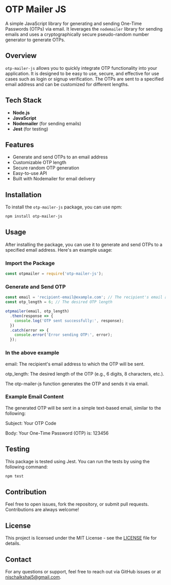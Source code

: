# OTP Mailer JS

A simple JavaScript library for generating and sending One-Time Passwords (OTPs) via email. It leverages the `nodemailer` library for sending emails and uses a cryptographically secure pseudo-random number generator to generate OTPs.

## Overview

`otp-mailer-js` allows you to quickly integrate OTP functionality into your application. It is designed to be easy to use, secure, and effective for use cases such as login or signup verification. The OTPs are sent to a specified email address and can be customized for different lengths.

## Tech Stack

- **Node.js**
- **JavaScript**
- **Nodemailer** (for sending emails)
- **Jest** (for testing)

## Features

- Generate and send OTPs to an email address
- Customizable OTP length
- Secure random OTP generation
- Easy-to-use API
- Built with Nodemailer for email delivery

## Installation

To install the `otp-mailer-js` package, you can use npm:

```bash
npm install otp-mailer-js
```

## Usage

After installing the package, you can use it to generate and send OTPs to a specified email address. Here's an example usage:

### Import the Package

```javascript
const otpmailer = require('otp-mailer-js');
```

### Generate and Send OTP

```javascript
const email = 'recipient-email@example.com'; // The recipient's email address
const otp_length = 6; // The desired OTP length

otpmailer(email, otp_length)
  .then(response => {
    console.log('OTP sent successfully:', response);
  })
  .catch(error => {
    console.error('Error sending OTP:', error);
  });
```

### In the above example

email: The recipient's email address to which the OTP will be sent.

otp_length: The desired length of the OTP (e.g., 6 digits, 8 characters, etc.).

The otp-mailer-js function generates the OTP and sends it via email.

### Example Email Content

The generated OTP will be sent in a simple text-based email, similar to the following:

Subject: Your OTP Code

Body: Your One-Time Password (OTP) is: 123456

## Testing

This package is tested using Jest. You can run the tests by using the following command:

```bash
npm test
```

## Contribution

Feel free to open issues, fork the repository, or submit pull requests. Contributions are always welcome!

## License

This project is licensed under the MIT License - see the [LICENSE](./LICENSE) file for details.

## Contact

For any questions or support, feel free to reach out via GitHub issues or at [nischalkshaj5@gmail.com](mailto:nischalkshaj5@gmail.com).
